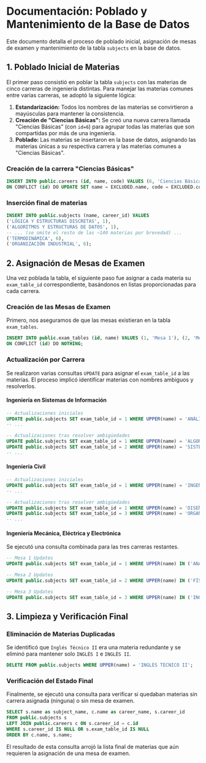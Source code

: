 # Documentación: Poblado y Mantenimiento de la Base de Datos

Este documento detalla el proceso de poblado inicial, asignación de mesas de examen y mantenimiento de la tabla `subjects` en la base de datos.

## 1. Poblado Inicial de Materias

El primer paso consistió en poblar la tabla `subjects` con las materias de cinco carreras de ingeniería distintas. Para manejar las materias comunes entre varias carreras, se adoptó la siguiente lógica:

1.  **Estandarización:** Todos los nombres de las materias se convirtieron a mayúsculas para mantener la consistencia.
2.  **Creación de "Ciencias Básicas":** Se creó una nueva carrera llamada "Ciencias Básicas" (con `id=6`) para agrupar todas las materias que son compartidas por más de una ingeniería.
3.  **Poblado:** Las materias se insertaron en la base de datos, asignando las materias únicas a su respectiva carrera y las materias comunes a "Ciencias Básicas".

### Creación de la carrera "Ciencias Básicas"
```sql
INSERT INTO public.careers (id, name, code) VALUES (6, 'Ciencias Básicas', 'CB') 
ON CONFLICT (id) DO UPDATE SET name = EXCLUDED.name, code = EXCLUDED.code;
```

### Inserción final de materias
```sql
INSERT INTO public.subjects (name, career_id) VALUES 
('LÓGICA Y ESTRUCTURAS DISCRETAS', 1),
('ALGORITMOS Y ESTRUCTURAS DE DATOS', 1),
-- ... (se omite el resto de las ~140 materias por brevedad) ...
('TERMODINÁMICA', 6),
('ORGANIZACIÓN INDUSTRIAL', 6);
```

## 2. Asignación de Mesas de Examen

Una vez poblada la tabla, el siguiente paso fue asignar a cada materia su `exam_table_id` correspondiente, basándonos en listas proporcionadas para cada carrera.

### Creación de las Mesas de Examen
Primero, nos aseguramos de que las mesas existieran en la tabla `exam_tables`.

```sql
INSERT INTO public.exam_tables (id, name) VALUES (1, 'Mesa 1'), (2, 'Mesa 2'), (3, 'Mesa 3')
ON CONFLICT (id) DO NOTHING;
```

### Actualización por Carrera

Se realizaron varias consultas `UPDATE` para asignar el `exam_table_id` a las materias. El proceso implicó identificar materias con nombres ambiguos y resolverlos.

#### Ingeniería en Sistemas de Información
```sql
-- Actualizaciones iniciales
UPDATE public.subjects SET exam_table_id = 1 WHERE UPPER(name) = 'ANÁLISIS MATEMÁTICO I';
-- ...

-- Actualizaciones tras resolver ambigüedades
UPDATE public.subjects SET exam_table_id = 1 WHERE UPPER(name) = 'ALGORITMOS Y ESTRUCTURAS DE DATOS';
UPDATE public.subjects SET exam_table_id = 2 WHERE UPPER(name) = 'SISTEMAS Y PROCESOS DE NEGOCIO';
-- ...
```

#### Ingeniería Civil
```sql
-- Actualizaciones iniciales
UPDATE public.subjects SET exam_table_id = 1 WHERE UPPER(name) = 'INGENIERÍA CIVIL II';
-- ...

-- Actualizaciones tras resolver ambigüedades
UPDATE public.subjects SET exam_table_id = 1 WHERE UPPER(name) = 'DISEÑO ARQ. PLANEAMIENTO Y URBANISMO I';
UPDATE public.subjects SET exam_table_id = 3 WHERE UPPER(name) = 'ORGANIZACIÓN Y CONDUCCIÓN DE OBRAS';
-- ...
```

#### Ingeniería Mecánica, Eléctrica y Electrónica
Se ejecutó una consulta combinada para las tres carreras restantes.

```sql
-- Mesa 1 Updates
UPDATE public.subjects SET exam_table_id = 1 WHERE UPPER(name) IN ('ANÁLISIS MATEMÁTICO I', 'ECONOMÍA', 'FÍSICA I', ...);

-- Mesa 2 Updates
UPDATE public.subjects SET exam_table_id = 2 WHERE UPPER(name) IN ('FÍSICA II', 'SISTEMAS DE REPRESENTACIÓN', ...);

-- Mesa 3 Updates
UPDATE public.subjects SET exam_table_id = 3 WHERE UPPER(name) IN ('INGENIERÍA Y SOCIEDAD', 'ANÁLISIS MATEMÁTICO II', ...);
```

## 3. Limpieza y Verificación Final

### Eliminación de Materias Duplicadas
Se identificó que `Inglés Técnico II` era una materia redundante y se eliminó para mantener solo `INGLÉS I` e `INGLÉS II`.

```sql
DELETE FROM public.subjects WHERE UPPER(name) = 'INGLÉS TÉCNICO II';
```

### Verificación del Estado Final
Finalmente, se ejecutó una consulta para verificar si quedaban materias sin carrera asignada (ninguna) o sin mesa de examen.

```sql
SELECT s.name as subject_name, c.name as career_name, s.career_id
FROM public.subjects s
LEFT JOIN public.careers c ON s.career_id = c.id
WHERE s.career_id IS NULL OR s.exam_table_id IS NULL
ORDER BY c.name, s.name;
```

El resultado de esta consulta arrojó la lista final de materias que aún requieren la asignación de una mesa de examen.
